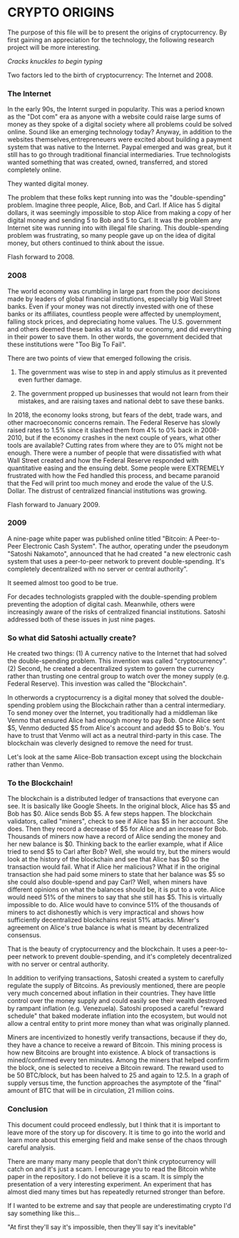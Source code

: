 # CRYPTO ORIGINS

  The purpose of this file will be to present the origins of cryptocurrency. 
By first gaining an appreciation for the technology, the following research project will be more interesting.

*Cracks knuckles to begin typing*

Two factors led to the birth of cryptocurrency: The Internet and 2008.

### The Internet

  In the early 90s, the Internt surged in popularity. This was a period known as the "Dot com" era as anyone with a website could raise large sums of money as they spoke of a digital society where all problems could be solved online. Sound like an emerging technology today? Anyway, in addition to the websites themselves,entrepreneuers were excited about building a payment system that was native to the Internet. Paypal emerged and was great, but it still has to go through traditional financial intermediaries. True technologists wanted something that was created, owned, transferred, and stored completely online.

  They wanted digital money.

  The problem that these folks kept running into was the "double-spending" problem. Imagine three people, Alice, Bob, and Carl. If Alice has 5 digital dollars, it was seemingly impossible to stop Alice from making a copy of her digital money and sending 5 to Bob and 5 to Carl. It was the problem any Internet site was running into with illegal file sharing. This double-spending problem was frustrating, so many people gave up on the idea of digital money, but others continued to think about the issue.

  Flash forward to 2008.

### 2008

  The world economy was crumbling in large part from the poor decisions made by leaders of global financial institutions, especially big Wall Street banks. Even if your money was not directly invested with one of these banks or its affiliates, countless people were affected by unemployment, falling stock prices, and depreciating home values. The U.S. government and others deemed these banks as vital to our economy, and did everything in their power to save them. In other words, the government decided that these institutions were "Too Big To Fail". 

  There are two points of view that emerged following the crisis.

1. The government was wise to step in and apply stimulus as it prevented even further damage.

2. The government propped up businesses that would not learn from their mistakes, and are raising taxes and national debt to save these banks. 

  In 2018, the economy looks strong, but fears of the debt, trade wars, and other macroeconomic concerns remain. The Federal Reserve has slowly raised rates to 1.5% since it slashed them from 4% to 0% back in 2008-2010, but if the economy crashes in the next couple of years, what other tools are available? Cutting rates from where they are to 0% might not be enough. There were a number of people that were dissatisfied with what Wall Street created and how the Federal Reserve responded with quantitative easing and the ensuing debt. Some people were EXTREMELY frustrated with how the Fed handled this process, and became paranoid that the Fed will print too much money and erode the value of the U.S. Dollar. The distrust of centralized financial institutions was growing.
  
  Flash forward to January 2009.

### 2009

  A nine-page white paper was published online titled "Bitcoin: A Peer-to-Peer Electronic Cash System". The author, operating under the pseudonym "Satoshi Nakamoto", announced that he had created "a new electronic cash system that uses a peer-to-peer network to prevent double-spending. It's completely decentralized with no server or central authority".

  It seemed almost too good to be true.

  For decades technologists grappled with the double-spending problem preventing the adoption of digital cash. Meanwhile, others were increasingly aware of the risks of centralized financial institutions. Satoshi addressed both of these issues in just nine pages.

### So what did Satoshi actually create?

  He created two things: (1) A currency native to the Internet that had solved the double-spending problem. This invention was called "cryptocurrency". (2) Second, he created a decentralized system to govern the currency rather than trusting one central group to watch over the money supply (e.g. Federal Reserve). This investion was called the "Blockchain".

  In otherwords a cryptocurrency is a digital money that solved the double-spending problem using the Blockchain rather than a central intermediary. To send money over the Internet, you traditionally had a middleman like Venmo that ensured Alice had enough money to pay Bob. Once Alice sent $5, Venmo deducted $5 from Alice's account and adedd $5 to Bob's. You have to trust that Venmo will act as a neutral third-party in this case. The blockchain was cleverly designed to remove the need for trust. 

  Let's look at the same Alice-Bob transaction except using the blockchain rather than Venmo.

### To the Blockchain!

  The blockchain is a distributed ledger of transactions that everyone can see. It is basically like Google Sheets. In the original block, Alice has $5 and Bob has $0. Alice sends Bob $5. A few steps happen. The blockchain validators, called "miners", check to see if Alice has $5 in her account. She does. Then they record a decrease of $5 for Alice and an increase for Bob. Thousands of miners now have a record of Alice sending the money and her new balance is $0. Thinking back to the earlier example, what if Alice tried to send $5 to Carl after Bob? Well, she would try, but the miners would look  at the history of the blockchain and see that Alice has $0 so the transaction would fail. What if Alice her malicious? What if in the original transaction she had paid some miners to state that her balance was $5 so she could also double-spend and pay Carl? Well, when miners have different opinions on what the balances should be, it is put to a vote. Alice would need 51% of the miners to say that she still has $5. This is virtually impossible to do. Alice would have to convince 51% of the thousands of miners to act dishonestly which is very impractical and shows how sufficiently decentralized blockchains resist 51% attacks. Miner's agreement on Alice's true balance is what is meant by decentralized consensus.

  That is the beauty of cryptocurrency and the blockchain. It uses a peer-to-peer network to prevent double-spending, and
it's completely decentralized with no server or central authority.

  In addition to verifying transactions, Satoshi created a system to carefully regulate the supply of Bitcoins. As previously
mentioned, there are people very much concerned about inflation in their countries. They have little control over the money
supply and could easily see their wealth destroyed by rampant inflation (e.g. Venezuela). Satoshi proposed a careful "reward schedule" that baked moderate inflation into the ecosystem, but would not allow a central entity to print more money
than what was originally planned.

  Miners are incentivized to honestly verify transactions, because if they do, they have a chance to receive a reward of Bitcoin. This mining process is how new Bitcoins are brought into existence. A block of transactions is mined/confirmed every ten minutes. Among the miners that helped confirm the block, one is selected to receive a Bitcoin reward. The reward used to be 50 BTC/block, but has been halved to 25 and again to 12.5. In a graph of supply versus time, the function approaches the asymptote of the "final" amount of BTC that will be in circulation, 21 million coins.

### Conclusion

  This document could proceed endlessly, but I think that it is important to leave more of the story up for discovery. It is time to go into the world and learn more about this emerging field and make sense of the chaos through careful analysis. 

  There are many many many people that don't think cryptocurrency will catch on and it's just a scam. I encourage you to read the Bitcoin white paper in the repository. I do not believe it is a scam. It is simply the presentation of a very interesting experiment. An experiment that has almost died many times but has repeatedly returned stronger than before.

  If I wanted to be extreme and say that people are underestimating crypto I'd say something like this...

  "At first they'll say it's impossible, then they'll say it's inevitable"

